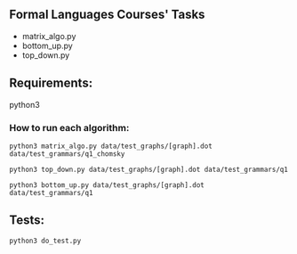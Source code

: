 ## Formal Languages Courses' Tasks

- matrix_algo.py
- bottom_up.py
- top_down.py

## Requirements:
python3

### How to run each algorithm:
```
python3 matrix_algo.py data/test_graphs/[graph].dot data/test_grammars/q1_chomsky
```

```
python3 top_down.py data/test_graphs/[graph].dot data/test_grammars/q1
```

```
python3 bottom_up.py data/test_graphs/[graph].dot data/test_grammars/q1
```

## Tests:
```
python3 do_test.py
```
